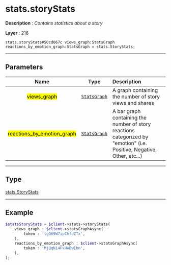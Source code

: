 # stats.storyStats

**Description** : *Contains statistics about a story*

**Layer** : 216

```tl
stats.storyStats#50cd067c views_graph:StatsGraph reactions_by_emotion_graph:StatsGraph = stats.StoryStats;
```

---

## Parameters

| Name | Type | Description |
| :---: | :---: | :--- |
| <mark>views_graph</mark> | [`StatsGraph`](type/StatsGraph) | A graph containing the number of story views and shares |
| <mark>reactions_by_emotion_graph</mark> | [`StatsGraph`](type/StatsGraph) | A bar graph containing the number of story reactions categorized by "emotion" (i.e. Positive, Negative, Other, etc...) |

---

## Type

[stats.StoryStats](type/stats.StoryStats)

---

## Example

```php
$statsStoryStats = $client->stats->storyStats(
	views_graph : $client->statsGraphAsync(
		token : 'tgQ69W7ipChfdZTx',
	),
	reactions_by_emotion_graph : $client->statsGraphAsync(
		token : 'MjQqN14FvHWDwIbn',
	),
);
```